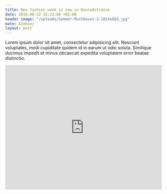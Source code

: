 ```yaml
---
title: New fashion week is now in Konradstrasse
date: 2016-08-22 15:23:00 +02:00
header image: "/uploads/Sommer-MustHaves-1-1024x683.jpg"
mate: Aleksej
layout: post
---
```


Lorem ipsum dolor sit amet, consectetur adipisicing elit. Nesciunt voluptates, modi cupiditate quidem id in earum ut odio soluta. Similique ducimus impedit et minus obcaecati expedita voluptatem error beatae distinctio.

<iframe width="100%" height="400px" src="https://www.youtube.com/embed/Q046xTjJ1Co" frameborder="0" allowfullscreen></iframe>
